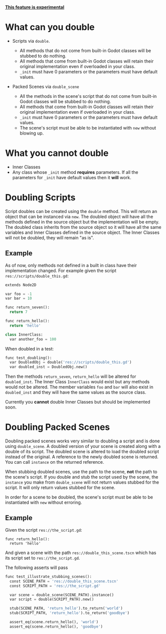 [__This feature is experimental__](https://github.com/bitwes/Gut/wiki/About-Experimental)

# What can you double
* Scripts via `double`.
  * All methods that do not come from built-in Godot classes will be stubbed to do nothing.  
  * All methods that come from built-in Godot classes will retain their original implementation even if overloaded in your class.
  * `_init` must have 0 parameters or the parameters must have default values.


* Packed Scenes via `double_scene`
  * All the methods in the scene's script that do not come from built-in Godot classes will be stubbed to do nothing.
  * All methods that come from built-in Godot classes will retain their original implementation even if overloaded in your class.
  * `_init` must have 0 parameters or the parameters must have default values.
  * The scene's script must be able to be instantiated with `new` without blowing up.

# What you cannot double
* Inner Classes
* Any class whose `_init` method __requires__ parameters.  If all the parameters for `_init` have default values then it __will__ work.

# Doubling Scripts
Script doubles can be created using the `double` method.  This will return an object that can be instanced via `new`.  The doubled object will have all the methods defined in the source object but the implementation will be empty.  The doubled class inherits from the source object so it will have all the same variables and Inner Classes defined in the source object.  The Inner Classes will not be doubled, they will remain "as is".

## Example
As of now, only methods not defined in a built in class have their implementation changed.  For example given the script `res://scripts/double_this.gd`:

``` python
extends Node2D

var foo = -1
var bar = 10

func return_seven():
  return 7

func return_hello():
  return 'hello'

class InnerClass:
  var another_foo = 100
```
When doubled in a test:
``` python
func test_doubling():
  var DoubledObj = double('res://scripts/double_this.gd')
  var doubled_inst = DoubledObj.new()
```
Then the methods `return_seven`, `return_hello` will be altered for `doubled_inst`.  The Inner Class `InnerClass` would exist but any methods would not be altered.  The member variables `foo` and `bar` will also exist in `doubled_inst` and they will have the same values as the source class.

Currently you __cannot__ double Inner Classes but should be implemented soon.

# Doubling Packed Scenes
Doubling packed scenes works very similar to doubling a script and is done using `double_scene`.  A doubled version of your scene is created along with a double of its script.  The doubled scene is altered to load the doubled script instead of the original.  A reference to the newly doubled scene is returned.  You can call `instance` on the returned reference.

When stubbing doubled scenes, use the path to the scene, __not__ the path to the scene's script.  If you double and stub the script used by the scene, the `instance` you make from `double_scene` will not return values stubbed for the script.  It will only return values stubbed for the scene.

In order for a scene to be doubled, the scene's script must be able to be instantiated with `new` without erroring.

## Example
Given the script `res://the_script.gd`:
```
func return_hello():
  return 'hello'
```
And given a scene with the path `res://double_this_scene.tscn` which has its script set to `res://the_script.gd`.  

The following asserts will pass
``` python
func test_illustrate_stubbing_scenes():
  const SCENE_PATH = 'res://double_this_scene.tscn'
  const SCRIPT_PATH = 'res://the_script.gd'

  var scene = double_scene(SCENE_PATH).instance()
  var script = double(SCRIPT_PATH).new()

  stub(SCENE_PATH, 'return_hello').to_return('world')
  stub(SCRIPT_PATH, 'return_hello').to_return('goodbye')

  assert_eq(scene.return_hello(), 'world')
  assert_eq(scene.return_hello(), 'goodbye')
```
